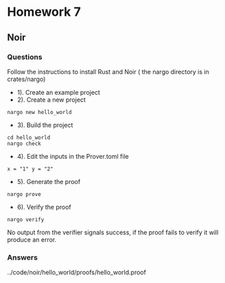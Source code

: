 # Homework 7

## Noir

### Questions

Follow the instructions to install Rust and Noir ( the nargo directory is in crates/nargo)

- 1). Create an example project
- 2). Create a new project
```
nargo new hello_world
```
- 3). Build the project

```
cd hello_world
nargo check
```
- 4). Edit the inputs in the Prover.toml file
```
x = "1" y = "2"
```
- 5). Generate the proof
```
nargo prove
```

- 6). Verify the proof

```
nargo verify
```

No output from the verifier signals success, if the
proof fails to verify it will produce an error.


### Answers

 ../code/noir/hello_world/proofs/hello_world.proof

